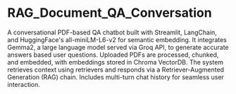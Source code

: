 # RAG_Document_QA_Conversation
A conversational PDF-based QA chatbot built with Streamlit, LangChain, and HuggingFace's all-miniLM-L6-v2 for semantic embedding. It integrates Gemma2, a large language model served via Groq API, to generate accurate answers based user questions. Uploaded PDFs are processed, chunked, and embedded, with embeddings stored in Chroma VectorDB. The system retrieves context using retrievers and responds via a Retriever-Augmented Generation (RAG) chain. Includes multi-turn chat history for seamless user interaction.

